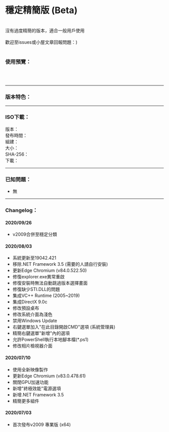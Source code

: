 # 穩定精簡版 (Beta)

<br>
沒有過度精簡的版本，適合一般用戶使用
<br><br>
歡迎至issues或小屋文章回報問題：)
<br><br>

### 使用預覽：

<br><br>

----

### 版本特色：


----

### ISO下載：
版本：<br>
發布時間：<br>
組建：<br>
大小：<br>
SHA-256：<br>
下載：<br>

----

### 已知問題：
- 無

----

### Changelog：
#### 2020/09/26
- v2009合併至穩定分類

#### 2020/08/03
- 系統更新至19042.421
- 移除.NET Framework 3.5 (需要的人請自行安裝)
- 更新Edge Chromium (v84.0.522.50)
- 修復explorer.exe異常重啟
- 修復安裝時無法自動跳過版本選擇畫面
- 修復缺少STI.DLL的問題
- 集成VC++ Runtime (2005~2019)
- 集成DirectX 9.0c
- 修改預設桌布
- 修改系統介面為淺色
- 禁用Windows Update
- 右鍵選單加入"在此目錄開啟CMD"選項 (系統管理員)
- 精簡右鍵選單"新增"內的選項
- 允許PowerShell執行本地腳本檔(*.ps1)
- 修改相片檢視器介面

#### 2020/07/10
- 使用全新映像製作
- 更新Edge Chromium (v83.0.478.61)
- 關閉GPU加速功能
- 新增"終極效能"電源選項
- 新增.NET Framework 3.5
- 精簡更多組件

#### 2020/07/03
- 首次發布v2009 專業版 (x64)

